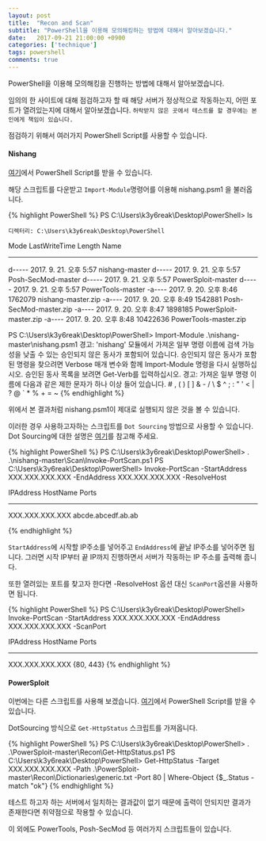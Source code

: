 ```yaml
---
layout: post
title:  "Recon and Scan"
subtitle: "PowerShell을 이용해 모의해킹하는 방법에 대해서 알아보겠습니다."
date:   2017-09-21 21:00:00 +0900
categories: ['technique']
tags: powershell
comments: true
---
```




PowerShell을 이용해 모의해킹을 진행하는 방법에 대해서 알아보겠습니다.

임의의 한 사이트에 대해 점검하고자 할 때 해당 서버가 정상적으로 작동하는지, 어떤 포트가 열려있는지에 대해서 알아보겠습니다. `허락받지 않은 곳에서 테스트를 할 경우에는 본인에게 책임이 있습니다.`

점검하기 위해서 여러가지 PowerShell Script를 사용할 수 있습니다.


#### Nishang
[여기](http://github.com/samratashok/nishang)에서 PowerShell Script를 받을 수 있습니다.

해당 스크립트를 다운받고 `Import-Module`명령어를 이용해 nishang.psm1 을 불러옵니다.

{% highlight PowerShell %}
PS C:\Users\k3y6reak\Desktop\PowerShell> ls

    디렉터리: C:\Users\k3y6reak\Desktop\PowerShell

Mode                LastWriteTime         Length Name
----                -------------         ------ ----
d-----   2017. 9. 21.   오후 5:57                nishang-master
d-----   2017. 9. 21.   오후 5:57                Posh-SecMod-master
d-----   2017. 9. 21.   오후 5:57                PowerSploit-master
d-----   2017. 9. 21.   오후 5:57                PowerTools-master
-a----   2017. 9. 20.   오후 8:46        1762079 nishang-master.zip
-a----   2017. 9. 20.   오후 8:49        1542881 Posh-SecMod-master.zip
-a----   2017. 9. 20.   오후 8:47        1898185 PowerSploit-master.zip
-a----   2017. 9. 20.   오후 8:48       10422636 PowerTools-master.zip

PS C:\Users\k3y6reak\Desktop\PowerShell> Import-Module .\nishang-master\nishang.psm1
경고: 'nishang' 모듈에서 가져온 일부 명령 이름에 검색 가능성을 낮출 수 있는 승인되지 않은 동사가 포함되어 있습니다.
승인되지 않은 동사가 포함된 명령을 찾으려면 Verbose 매개 변수와 함께 Import-Module 명령을 다시 실행하십시오. 승인된
동사 목록을 보려면 Get-Verb를 입력하십시오.
경고: 가져온 일부 명령 이름에 다음과 같은 제한 문자가 하나 이상 들어 있습니다. # , ( ) [ ] & - / \ $ ^ ; : " ' < | ? @ ` * % + = ~
{% endhighlight %}

위에서 본 결과처럼 nishang.psm1이 제대로 실행되지 않은 것을 볼 수 있습니다.

이러한 경우 사용하고자하는 스크립트를 `Dot Sourcing` 방법으로 사용할 수 있습니다.
Dot Sourcing에 대한 설명은 [여기](https://k3y6reak.github.io/technique/powershell/2017/08/08/Functios.html)를 참고해 주세요.


{% highlight PowerShell %}
PS C:\Users\k3y6reak\Desktop\PowerShell> . .\nishang-master\Scan\Invoke-PortScan.ps1
PS C:\Users\k3y6reak\Desktop\PowerShell> Invoke-PortScan -StartAddress XXX.XXX.XXX.XXX -EndAddress XXX.XXX.XXX.XXX -ResolveHost

IPAddress       HostName            Ports
---------       --------            -----
XXX.XXX.XXX.XXX abcde.abcedf.ab.ab

{% endhighlight %}

`StartAddress`에 시작할 IP주소를 넣어주고 `EndAddress`에 끝날 IP주소를 넣어주면 됩니다. 그러면 시작 IP부터 끝 IP까지 진행하면서 서버가 작동하는 IP 주소를 출력해 줍니다.

또한 열려있는 포트를 찾고자 한다면 -ResolveHost 옵션 대신 `ScanPort`옵션을 사용하면 됩니다.

{% highlight PowerShell %}
PS C:\Users\k3y6reak\Desktop\PowerShell> Invoke-PortScan -StartAddress XXX.XXX.XXX.XXX -EndAddress XXX.XXX.XXX.XXX -ScanPort

IPAddress       HostName Ports
---------       -------- -----
XXX.XXX.XXX.XXX          {80, 443}
{% endhighlight %}


#### PowerSploit
이번에는 다른 스크립트를 사용해 보겠습니다. [여기](https://github.com/mattifestation/PowerSploit)에서 PowerShell Script를 받을 수 있습니다. 

DotSourcing 방식으로 `Get-HttpStatus` 스크립트를 가져옵니다.

{% highlight PowerShell %}
PS C:\Users\k3y6reak\Desktop\PowerShell> . .\PowerSploit-master\Recon\Get-HttpStatus.ps1
PS C:\Users\k3y6reak\Desktop\PowerShell> Get-HttpStatus -Target XXX.XXX.XXX.XXX -Path .\PowerSploit-master\Recon\Dictionaries\generic.txt -Port 80 | Where-Object {$_.Status -match "ok"}
{% endhighlight %}

테스트 하고자 하는 서버에서 일치하는 결과값이 없기 때문에 출력이 안되지만 결과가 존재한다면 취약점으로 작용할 수 있습니다.


이 외에도 PowerTools, Posh-SecMod 등 여러가지 스크립트들이 있습니다.
